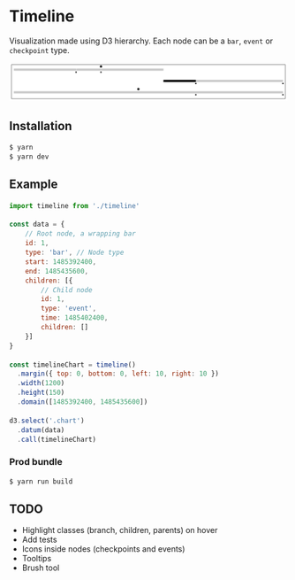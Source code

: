 # Timeline
Visualization made using D3 hierarchy. Each node can be a `bar`, `event` or `checkpoint` type.

![timelines example](img/screen.png)

## Installation
```sh
$ yarn
$ yarn dev
```

## Example
```javascript
import timeline from './timeline'

const data = {
    // Root node, a wrapping bar
    id: 1,
    type: 'bar', // Node type
    start: 1485392400,
    end: 1485435600,
    children: [{
        // Child node
        id: 1,
        type: 'event',
        time: 1485402400,
        children: []
    }]
}

const timelineChart = timeline()
  .margin({ top: 0, bottom: 0, left: 10, right: 10 })
  .width(1200)
  .height(150)
  .domain([1485392400, 1485435600])

d3.select('.chart')
  .datum(data)
  .call(timelineChart)
```

### Prod bundle
```sh
$ yarn run build
```

## TODO

* Highlight classes (branch, children, parents) on hover
* Add tests
* Icons inside nodes (checkpoints and events)
* Tooltips
* Brush tool
